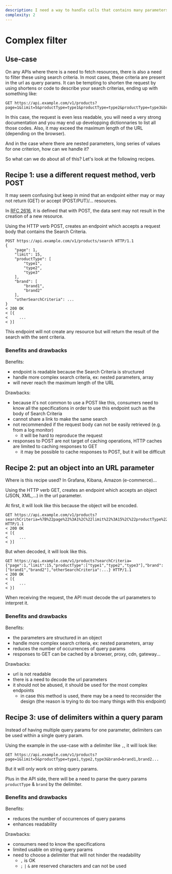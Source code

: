 ```yaml
---
description: I need a way to handle calls that contains many parameters in URL
complexity: 2
---
```


# Complex filter

## Use-case

On any APIs where there is a need to fetch resources, there is also a need to filter these using search criteria.
In most cases, these criteria are present in the url as query params.
It can be tempting to shorten the request by using shortens or code to describe your search criterias, ending up with something like:

```shell
GET https://api.example.com/v1/products?page=1&limit=5&productType=type1&productType=type2&productType=type3&brand=brand1&brand=brand2&...
```

In this case, the request is even less readable, you will need a very strong documentation and you may end up developping dictionnaries to list all those codes.
Also, it may exceed the maximum length of the URL (depending on the browser).

And in the case where there are nested parameters, long series of values for one criterion, how can we handle it?

So what can we do about all of this? Let's look at the following recipes.


## Recipe 1: use a different request method, verb POST

It may seem confusing but keep in mind that an endpoint either may or may not return (GET) or accept (POST/PUT)/... resources.

In [RFC 2616](http://www.rfcreader.com/#rfc2616_line2483), it is defined that with POST, the data sent may not result in the creation of a new resource.

Using the HTTP verb POST, creates an endpoint which accepts a request body that contains the Search Criteria.

```shell
POST https://api.example.com/v1/products/search HTTP/1.1
{
    "page": 1,
    "limit": 15,
    "productType": [
        "type1",
        "type2",
        "type3"
    ],
    "brand": [
        "brand1",
        "brand2"
    ],
    "otherSearchCriteria": ...
}
< 200 OK
< [{
<     ...
< }]
```

This endpoint will not create any resource but will return the result of the search with the sent criteria.


### Benefits and drawbacks

Benefits:
* endpoint is readable because the Search Criteria is structured
* handle more complex search criteria, ex: nested parameters, array
* will never reach the maximum length of the URL

Drawbacks:
* because it's not common to use a POST like this, consumers need to know all the specifications in order to use this endpoint such as the body of Search Criteria
* cannot share a link to make the same search
* not recommended if the request body can not be easily retrieved (e.g. from a log monitor)
    * it will be hard to reproduce the request
* responses to POST are not target of caching operations, HTTP caches are limited to caching responses to GET
    * it may be possible to cache responses to POST, but it will be difficult

## Recipe 2: put an object into an URL parameter

Where is this recipe used? In Grafana, Kibana, Amazon (e-commerce)...

Using the HTTP verb GET, creates an endpoint which accepts an object (JSON, XML,...) in the url parameter.

At first, it will look like this because the object will be encoded.

```shell
GET https://api.example.com/v1/products?searchCriteria=%7B%22page%22%3A1%2C%22limit%22%3A15%2C%22productType%22%3A%5B%22type1%22%2C%22type2%22%2C%22type3%22%5D%2C%22brand%22%3A%5B%22brand1%22%2C%22brand2%22%5D%2C%22otherSearchCriteria%22%3A...%7D HTTP/1.1
< 200 OK
< [{
<     ...
< }]
```

But when decoded, it will look like this.

```shell
GET https://api.example.com/v1/products?searchCriteria={"page":1,"limit":15,"productType":["type1","type2","type3"],"brand":["brand1","brand2"],"otherSearchCriteria":...} HTTP/1.1
< 200 OK
< [{
<     ...
< }]
```

When receiving the request, the API must decode the url parameters to interpret it.

### Benefits and drawbacks

Benefits:
* the parameters are structured in an object
* handle more complex search criteria, ex: nested parameters, array
* reduces the number of occurrences of query params
* responses to GET can be cached by a browser, proxy, cdn, gateway...

Drawbacks:
* url is not readable
* there is a need to decode the url parameters
* it should not be abused, it should be used for the most complex endpoints
    * in case this method is used, there may be a need to reconsider the design
      (the reason is trying to do too many things with this endpoint)

## Recipe 3: use of delimiters within a query param

Instead of having multiple query params for one parameter, delimiters can be used within a single query param.

Using the example in the use-case with a delimiter like `,`, it will look like:

```shell
GET https://api.example.com/v1/products?page=1&limit=5&productType=type1,type2,type3&brand=brand1,brand2...
```

But it will only work on string query params.

Plus in the API side, there will be a need to parse the query params `productType` & `brand` by the delimiter.

### Benefits and drawbacks

Benefits:
* reduces the number of occurrences of query params
* enhances readability

Drawbacks:
* consumers need to know the specifications
* limited usable on string query params
* need to choose a delimiter that will not hinder the readability
    * `,` is OK
    * `;` `|` `&` are reserved characters and can not be used
